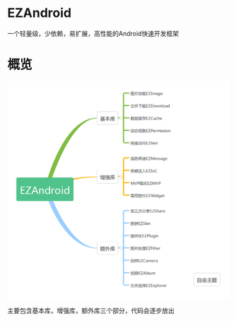 # EZAndroid
一个轻量级，少依赖，易扩展，高性能的Android快速开发框架
# 概览
<p align="center">
	<img src="framework.png"/>
</p>
主要包含基本库，增强库，额外库三个部分，代码会逐步放出
